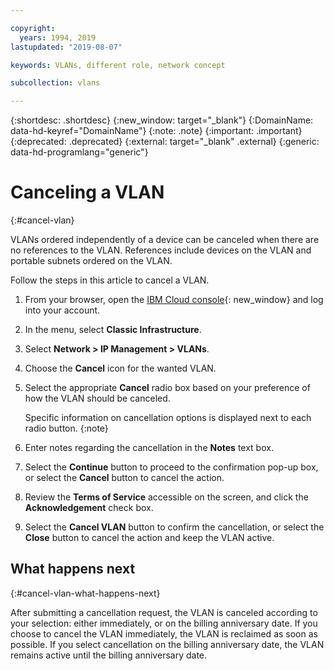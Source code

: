 ```yaml
---

copyright:
  years: 1994, 2019
lastupdated: "2019-08-07"

keywords: VLANs, different role, network concept

subcollection: vlans

---
```


{:shortdesc: .shortdesc}
{:new_window: target="_blank"}
{:DomainName: data-hd-keyref="DomainName"}
{:note: .note}
{:important: .important}
{:deprecated: .deprecated}
{:external: target="_blank" .external}
{:generic: data-hd-programlang="generic"}

# Canceling a VLAN
{:#cancel-vlan}

VLANs ordered independently of a device can be canceled when there are no references to the VLAN.  References include devices on the VLAN and portable subnets ordered on the VLAN.

Follow the steps in this article to cancel a VLAN.

1. From your browser, open the [IBM Cloud console](https://{DomainName}/){: new_window} and log into your account.
1. In the menu, select **Classic Infrastructure**.
1. Select **Network > IP Management > VLANs**.
1. Choose the **Cancel** icon for the wanted VLAN.
1. Select the appropriate **Cancel** radio box based on your preference of how the VLAN should be canceled.

      Specific information on cancellation options is displayed next to each radio button.
      {:note}
1. Enter notes regarding the cancellation in the **Notes** text box.
1. Select the **Continue** button to proceed to the confirmation pop-up box, or select the **Cancel** button to cancel the action.
1. Review the **Terms of Service** accessible on the screen, and click the **Acknowledgement** check box.
1. Select the **Cancel VLAN** button to confirm the cancellation, or select the **Close** button to cancel the action and keep the VLAN active.

## What happens next
{:#cancel-vlan-what-happens-next}

After submitting a cancellation request, the VLAN is canceled according to your selection: either immediately, or on the billing anniversary date. If you choose to cancel the VLAN immediately, the VLAN is reclaimed as soon as possible. If you select cancellation on the billing anniversary date, the VLAN remains active until the billing anniversary date.
